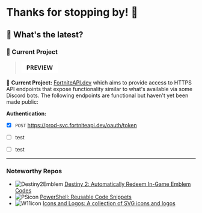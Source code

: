 # Thanks for stopping by! 🥳

## 📰 What's the latest?

### 📢 Current Project

> <img src="https://raw.githubusercontent.com/johngagefaulkner/Icons-and-Logos/main/Badges/Build-Preview.svg" height="30px" />
 
📌 **Current Project:** [FortniteAPI.dev](https://fortniteapi.dev) which aims to provide access to HTTPS API endpoints that expose functionality similar to what's available via some Discord bots. The following endpoints are functional but haven't yet been made public:

**Authentication:**

- [x] `POST` https://prod-svc.fortniteapi.dev/oauth/token
- [ ] test
- [ ] test


---

### Noteworthy Repos

- ![Destiny2Emblem](https://img.icons8.com/color/20/destiny-2.png) [Destiny 2: Automatically Redeem In-Game Emblem Codes](https://github.com/johngagefaulkner/D2-EmblemCodes)
- ![PSicon](https://img.icons8.com/external-tal-revivo-shadow-tal-revivo/20/external-powershell-a-task-based-command-line-shell-and-scripting-language-logo-shadow-tal-revivo.png) [PowerShell: Reusable Code Snippets](https://github.com/johngagefaulkner/PowerShell)
- ![W11icon](https://img.icons8.com/fluency/20/windows-10.png) [Icons and Logos: A collection of SVG icons and logos](https://github.com/johngagefaulkner/Icons-and-Logos)

